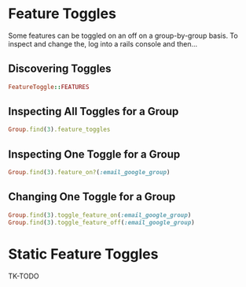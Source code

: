 # Feature Toggles

Some features can be toggled on an off on a group-by-group basis. To inspect and change the, log into a rails console and then...

## Discovering Toggles

```ruby
FeatureToggle::FEATURES
```

## Inspecting All Toggles for a Group

```ruby
Group.find(3).feature_toggles
```

## Inspecting One Toggle for a Group

```ruby
Group.find(3).feature_on?(:email_google_group)
```

## Changing One Toggle for a Group

```ruby
Group.find(3).toggle_feature_on(:email_google_group)
Group.find(3).toggle_feature_off(:email_google_group)
```

# Static Feature Toggles

TK-TODO